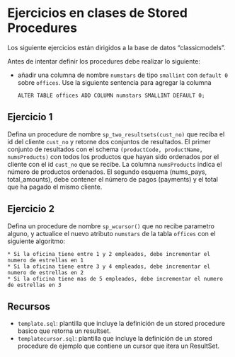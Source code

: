# Ejercicios en clases de Stored Procedures

Los siguiente ejercicios están dirigidos a la base de datos “classicmodels”. 

Antes de intentar definir los procedures debe realizar lo siguiente:

* añadir una columna de nombre `numstars` de tipo `smallint` con `default 0` sobre `offices`. Use la siguiente sentencia para agregar la columna

    ```
    ALTER TABLE offices ADD COLUMN numstars SMALLINT DEFAULT 0;
    ```

## Ejercicio 1

Defina un procedure de nombre `sp_two_resultsets(cust_no)` que reciba el id del cliente `cust_no` y retorne dos conjuntos de resultados. 
El primer conjunto de resultados con el schema `(productCode, productName, numsProducts)` con todos los productos que hayan sido ordenados por el cliente con el id `cust_no` que se recibe. La columna `numsProducts` indica el número de productos ordenados. El segundo esquema (nums_pays, total_amounts), debe contener el número de pagos (payments) y el total que ha pagado el mismo cliente. 

## Ejercicio 2

Defina un procedure de nombre `sp_wcursor()` que no recibe parametro alguno, y actualice el nuevo atributo `numstars` de la tabla `offices` con el siguiente algoritmo: 

    * Si la oficina tiene entre 1 y 2 empleados, debe incrementar el numero de estrellas en 1
    * Si la oficina tiene entre 3 y 4 empleados, debe incrementar el numero de estrellas en 2
    * Si la oficina tiene mas de 5 empleados, debe incrementar el numero de estrellas en 3

## Recursos
* `template.sql`: plantilla que incluye la definición de un stored procedure basico que retorna un resultset. 
* `templatecursor.sql`: plantilla que incluye la definición de un stored procedure de ejemplo que contiene un cursor que itera un ResultSet. 
